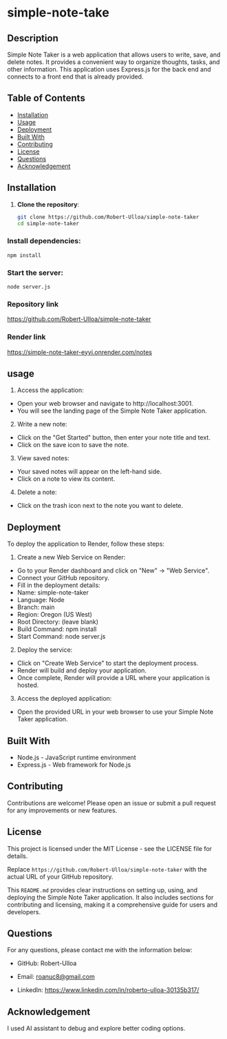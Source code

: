 # simple-note-take

## Description
Simple Note Taker is a web application that allows users to write, save, and delete notes. It provides a convenient way to organize thoughts, tasks, and other information. This application uses Express.js for the back end and connects to a front end that is already provided.

## Table of Contents
- [Installation](#installation)
- [Usage](#usage)
- [Deployment](#deployment)
- [Built With](#built-with)
- [Contributing](#contributing)
- [License](#license)
- [Questions](#Questions)
- [Acknowledgement](#Acknowledgement)

## Installation

1. **Clone the repository**:
   ```bash
   git clone https://github.com/Robert-Ulloa/simple-note-taker
   cd simple-note-taker
    ```

### Install dependencies:
```
npm install
```
### Start the server:
```
node server.js
```
### Repository link 
https://github.com/Robert-Ulloa/simple-note-taker

### Render link
https://simple-note-taker-eyvj.onrender.com/notes 

## usage

1. Access the application:
- Open your web browser and navigate to http://localhost:3001. 
- You will see the landing page of the Simple Note Taker application.

2. Write a new note:
- Click on the "Get Started" button, then enter your note title and text. 
- Click on the save icon to save the note.

3. View saved notes:
- Your saved notes will appear on the left-hand side.
- Click on a note to view its content.

4. Delete a note:
- Click on the trash icon next to the note you want to delete.


## Deployment
To deploy the application to Render, follow these steps:

1. Create a new Web Service on Render:

- Go to your Render dashboard and click on "New" -> "Web Service".
- Connect your GitHub repository.
- Fill in the deployment details:
- Name: simple-note-taker
- Language: Node
- Branch: main
- Region: Oregon (US West)
- Root Directory: (leave blank)
- Build Command: npm install
- Start Command: node server.js
2. Deploy the service:
- Click on "Create Web Service" to start the deployment process. 
- Render will build and deploy your application.
- Once complete, Render will provide a URL where your application is hosted.

3. Access the deployed application:
- Open the provided URL in your web browser to use your Simple Note Taker application.

## Built With

- Node.js - JavaScript runtime environment
- Express.js - Web framework for Node.js

## Contributing
Contributions are welcome! Please open an issue or submit a pull request for any improvements or new features.

## License
This project is licensed under the MIT License - see the LICENSE file for details.

Replace `https://github.com/Robert-Ulloa/simple-note-taker` with the actual URL of your GitHub repository.

This `README.md` provides clear instructions on setting up, using, and deploying the Simple Note Taker application. It also includes sections for contributing and licensing, making it a comprehensive guide for users and developers.

## Questions
For any questions, please contact me with the information below:

- GitHub: Robert-Ulloa

- Email: roanuc8@gmail.com

- LinkedIn: https://www.linkedin.com/in/roberto-ulloa-30135b317/


## Acknowledgement
I used AI assistant to debug and explore better coding options.

